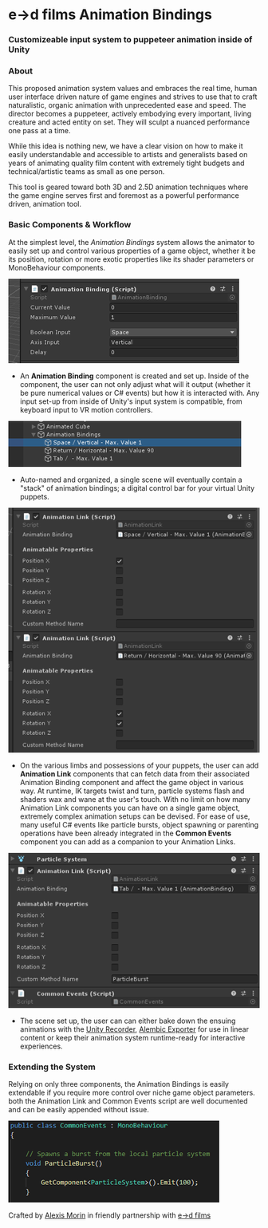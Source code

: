# e→d films Animation Bindings
### Customizeable input system to puppeteer animation inside of Unity 

### About
This proposed animation system values and embraces the real time, human user interface driven nature of game engines and strives to use that to craft naturalistic, organic animation with unprecedented ease and speed. The director becomes a puppeteer, actively embodying every important, living creature and acted entity on set. They will sculpt a nuanced performance one pass at a time. 

While this idea is nothing new, we have a clear vision on how to make it easily understandable and accessible to artists and generalists based on years of animating quality film content with extremely tight budgets and technical/artistic teams as small as one person.

This tool is geared toward both 3D and 2.5D animation techniques where the game engine serves first and foremost as a powerful performance driven, animation tool.

### Basic Components & Workflow

At the simplest level, the *Animation Bindings* system allows the animator to easily set up and control various properties of a game object, whether it be its position, rotation or more exotic properties like its shader parameters or MonoBehaviour components. 

![binding](images/binding.png)

- An **Animation Binding** component is created and set up. Inside of the component, the user can not only adjust what will it output (whether it be pure numerical values or C# events) but how it is interacted with. Any input set-up from inside of Unity's input system is compatible, from keyboard input to VR motion controllers. 

![stack](images/stack.png)

- Auto-named and organized, a single scene will eventually contain a "stack" of animation bindings; a digital control bar for your virtual Unity puppets.

![links](images/links.png)

- On the various limbs and possessions of your puppets, the user can add **Animation Link** components that can fetch data from their associated Animation Binding component and affect the game object in various way. At runtime, IK targets twist and turn, particle systems flash and shaders wax and wane at the user's touch. With no limit on how many Animation Link components you can have on a single game object, extremely complex animation setups can be devised. For ease of use, many useful C# events like particle bursts, object spawning or parenting operations have been already integrated in the **Common Events** component you can add as a companion to your Animation Links.

![commonevents](images/commonevents.png)

- The scene set up, the user can can either bake down the ensuing animations with the [Unity Recorder](https://unitytech.github.io/unity-recorder/manual/index.html), [Alembic Exporter](https://docs.unity3d.com/Packages/com.unity.formats.alembic@1.0/manual/time_InfiniteClip.html) for use in linear content or keep their animation system runtime-ready for interactive experiences.

### Extending the System

Relying on only three components, the Animation Bindings is easily extendable if you require more control over niche game object parameters. both the Animation Link and Common Events script are well documented and can be easily appended without issue. 

![extendable](images/extendable.png)



Crafted by [Alexis Morin](https://github.com/alexismorin) in friendly partnership with [e→d films](https://edfilms.net/)
